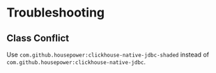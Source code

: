 Troubleshooting
===============

## Class Conflict

Use `com.github.housepower:clickhouse-native-jdbc-shaded` instead of `com.github.housepower:clickhouse-native-jdbc`.